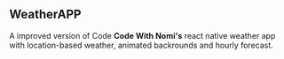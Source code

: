 ## WeatherAPP
A improved version of Code **Code With Nomi's** react native weather app with location-based weather, animated backrounds and hourly forecast.